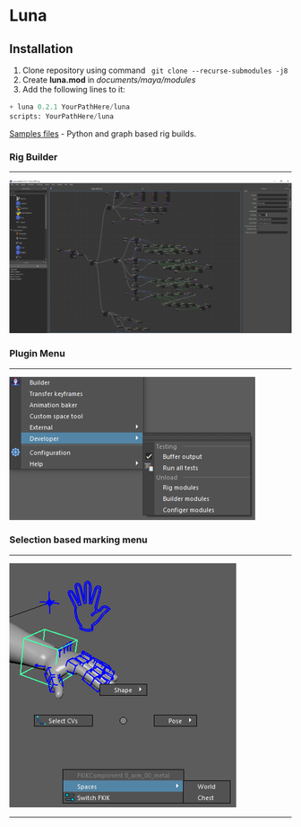 # Luna

## Installation
1. Clone repository using command
``` git clone --recurse-submodules -j8```
3. Create **luna.mod** in *documents/maya/modules*
4. Add the following lines to it:

```python
+ luna 0.2.1 YourPathHere/luna
scripts: YourPathHere/luna
```
[Samples files](https://github.com/S0nic014/luna_sample_files) - Python and graph based rig builds.

### Rig Builder
---
![Luna builder](docs/luna_builder.png)

### Plugin Menu
---
![Luna menu](docs/luna_menu.png)
### Selection based marking menu
---
![Luna marking menu](docs/luna_marking_menu.png)

---
